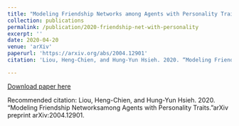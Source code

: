 ```yaml
---
title: "Modeling Friendship Networks among Agents with Personality Traits"
collection: publications
permalink: /publication/2020-friendship-net-with-personality
excerpt: ''
date: 2020-04-20
venue: 'arXiv'
paperurl: 'https://arxiv.org/abs/2004.12901'
citation: 'Liou, Heng-Chien, and Hung-Yun Hsieh. 2020. “Modeling Friendship Networksamong Agents with Personality Traits.”arXiv preprint arXiv:2004.12901.'

---
```



[Download paper here](https://arxiv.org/pdf/2004.12901.pdf)

Recommended citation: Liou, Heng-Chien, and Hung-Yun Hsieh. 2020. “Modeling Friendship Networksamong Agents with Personality Traits.”arXiv preprint arXiv:2004.12901.
